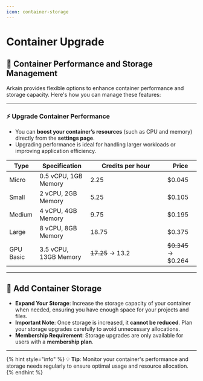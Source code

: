 ```yaml
---
icon: container-storage
---
```


# Container Upgrade

## 🚀 Container **Performance and Storage Management**

Arkain provides flexible options to enhance container performance and storage capacity. Here's how you can manage these features:

***

### **⚡ Upgrade Container Performance**

* You can **boost your container’s resources** (such as CPU and memory) directly from the **settings page**.
* Upgrading performance is ideal for handling larger workloads or improving application efficiency.

<table><thead><tr><th>Type</th><th>Specification</th><th width="188">Credits per hour</th><th>Price</th></tr></thead><tbody><tr><td>Micro</td><td>0.5 vCPU, 1GB Memory</td><td>2.25</td><td>$0.045</td></tr><tr><td>Small</td><td>2 vCPU, 2GB Memory</td><td>5.25</td><td>$0.105</td></tr><tr><td>Medium</td><td>4 vCPU, 4GB Memory</td><td>9.75</td><td>$0.195</td></tr><tr><td>Large</td><td>8 vCPU, 8GB Memory</td><td>18.75</td><td>$0.375</td></tr><tr><td>GPU Basic</td><td>3.5 vCPU, 13GB Memory</td><td><del>17.25</del> → 13.2</td><td><del>$0.345</del> → $0.264</td></tr></tbody></table>

***

## **💾 Add Container Storage**

* **Expand Your Storage**: Increase the storage capacity of your container when needed, ensuring you have enough space for your projects and files.
* **Important Note**: Once storage is increased, it **cannot be reduced**. Plan your storage upgrades carefully to avoid unnecessary allocations.
* **Membership Requirement**: Storage upgrades are only available for users with a **membership plan**.

***

{% hint style="info" %}
💡 **Tip**: Monitor your container's performance and storage needs regularly to ensure optimal usage and resource allocation.
{% endhint %}

